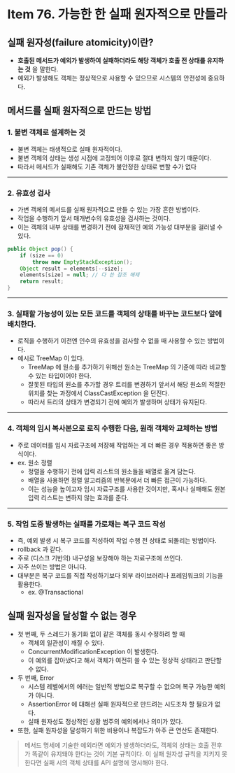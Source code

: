 # Item 76. 가능한 한 실패 원자적으로 만들라
## 실패 원자성(failure atomicity)이란?
- **호출된 메서드가 예외가 발생하여 실패하더라도 해당 객체가 호출 전 상태를 유지하는 것** 을 말한다.
- 예외가 발생해도 객체는 정상적으로 사용할 수 있으므로 시스템의 안전성에 중요하다.

## 메서드를 실패 원자적으로 만드는 방법
### 1. 불변 객체로 설계하는 것
- 불변 객체는 태생적으로 실패 원자적이다.
- 불변 객체의 상태는 생성 시점에 고정되어 이후로 절대 변하지 않기 때문이다.
- 따라서 메서드가 실패해도 기존 객체가 불안정한 상태로 변할 수가 없다 

___

### 2. 유효성 검사
- 가변 객체의 메서드를 실패 원자적으로 만들 수 있는 가장 흔한 방법이다.
- 작업을 수행하기 앞서 매개변수의 유효성을 검사하는 것이다.
- 이는 객체의 내부 상태를 변경하기 전에 잠재적인 예외 가능성 대부분을 걸러낼 수 있다.
```java
public Object pop() {
    if (size == 0)
        throw new EmptyStackException();
    Object result = elements[--size];
    elements[size] = null; // 다 쓴 참조 해제
    return result;
}
```

___

### 3. 실패할 가능성이 있는 모든 코드를 객체의 상태를 바꾸는 코드보다 앞에 배치한다.
- 로직을 수행하기 이전엔 인수의 유효성을 검사할 수 없을 때 사용할 수 있는 방법이다.
- 예시로 TreeMap 이 있다.
    - TreeMap 에 원소를 추가하기 위해선 원소는 TreeMap 의 기준에 따라 비교할 수 있는 타입이어야 한다.
    - 잘못된 타입의 원소를 추가할 경우 트리를 변경하기 앞서서 해당 원소의 적절한 위치를 찾는 과정에서 ClassCastException 을 던진다.
    - 따라서 트리의 상태가 변경되기 전에 예외가 발생하며 상태가 유지된다.

___

### 4. 객체의 임시 복사본으로 로직 수행한 다음, 원래 객체와 교체하는 방법
- 주로 데이터를 임시 자료구조에 저장해 작업하는 게 더 빠른 경우 적용하면 좋은 방식이다.
- ex. 원소 정렬
    - 정렬을 수행하기 전에 입력 리스트의 원소들을 배열로 옮겨 담는다.
    - 배열을 사용하면 정렬 알고리즘의 반복문에서 더 빠른 접근이 가능하다. 
    - 이는 성능을 높이고자 임시 자료구조를 사용한 것이지만, 혹시나 실패해도 원본 입력 리스트는 변하지 않는 효과를 준다.

___

### 5. 작업 도중 발생하는 실패를 가로채는 복구 코드 작성
- 즉, 예외 발생 시 복구 코드를 작성하여 작업 수행 전 상태로 되돌리는 방법이다.
- rollback 과 같다.
- 주로 (디스크 기반의) 내구성을 보장해야 하는 자료구조에 쓰인다.
- 자주 쓰이는 방법은 아니다.
- 대부분은 복구 코드를 직접 작성하기보다 외부 라이브러리나 프레임워크의 기능을 활용한다.
    - ex. @Transactional 

## 실패 원자성을 달성할 수 없는 경우
- 첫 번째, 두 스레드가 동기화 없이 같은 객체를 동시 수정하려 할 때
    - 객체의 일관성이 깨질 수 있다.
    - ConcurrentModificationException 이 발생한다.
    - 이 예외를 잡아냈다고 해서 객체가 여전히 쓸 수 있는 정상적 상태라고 판단할 수 없다.
- 두 번째, Error
    - 시스템 레벨에서의 에러는 일반적 방법으로 복구할 수 없으며 복구 가능한 예외가 아니다.
    - AssertionError 에 대해선 실패 원자적으로 만드려는 시도조차 할 필요가 없다.
    - 실패 원자성도 정상적인 상황 범주의 예외에서나 의미가 있다. 
- 또한, 실패 원자성을 달성하기 위한 비용이나 복잡도가 아주 큰 연산도 존재한다. 


> 메서드 명세에 기술한 예외라면 예외가 발생하더라도, 객체의 상태는 호출 전후가 똑같이 유지돼야 한다는 것이 기본 규칙이다. 이 실패 원자성 규칙을 지키지 못한다면 실패 시의 객체 상태를 API 설명에 명시해야 한다. 
